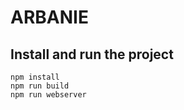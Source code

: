 # ARBANIE

## Install and run the project

```console
npm install
npm run build
npm run webserver
```
